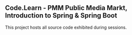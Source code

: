 ## Code.Learn - PMM Public Media Markt, Introduction to Spring & Spring Boot

This project hosts all source code exhibited during sessions.
